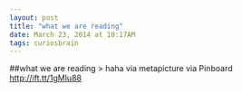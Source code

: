```yaml
---
layout: post
title: "what we are reading"
date: March 23, 2014 at 10:17AM
tags: curiosbrain
---
```

##what we are reading
&gt; haha  via metapicture 
via Pinboard http://ift.tt/1gMlu88 

